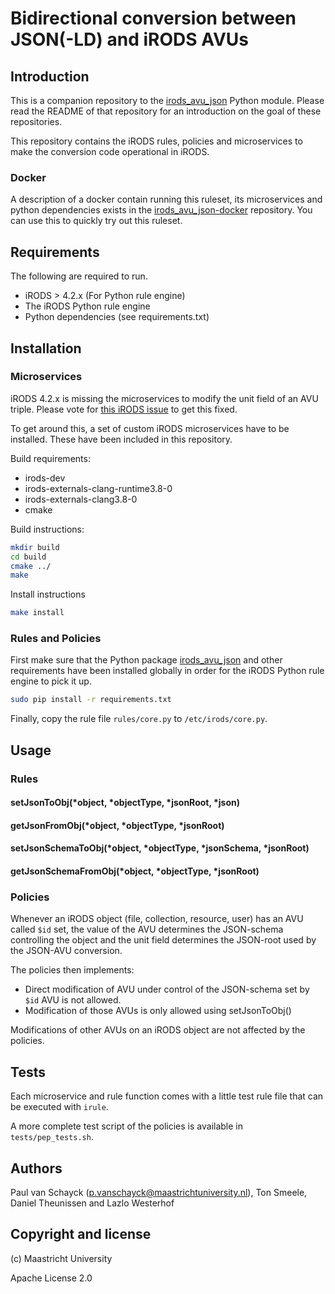 # Bidirectional conversion between JSON(-LD) and iRODS AVUs

## Introduction

This is a companion repository to the [irods_avu_json](https://github.com/MaastrichtUniversity/irods_avu_json) Python 
module. Please read the README of that repository for an introduction on the goal of these repositories.

This repository contains the iRODS rules, policies and microservices to make the conversion code operational in iRODS.

### Docker
A description of a docker contain running this ruleset, its microservices and python dependencies exists in the
[irods_avu_json-docker](https://github.com/MaastrichtUniversity/irods_avu_json-docker) repository. You can use this
to quickly try out this ruleset. 

## Requirements
The following are required to run.

* iRODS > 4.2.x (For Python rule engine)
* The iRODS Python rule engine
* Python dependencies (see requirements.txt)

## Installation

### Microservices

iRODS 4.2.x is missing the microservices to modify the unit field of an AVU triple. Please vote for 
[this iRODS issue](https://github.com/irods/irods/issues/4185) to  get this fixed. 
 
To get around this, a set of custom iRODS microservices have to be installed. These have been included in this repository.

Build requirements:
* irods-dev
* irods-externals-clang-runtime3.8-0
* irods-externals-clang3.8-0
* cmake

Build instructions:
```bash
mkdir build 
cd build
cmake ../
make
```

Install instructions
```bash
make install
```
 
### Rules and Policies

First make sure that the Python package [irods_avu_json](https://github.com/MaastrichtUniversity/irods_avu_json) and 
other requirements have been installed globally in order for the iRODS Python rule engine to pick it up. 

```bash
sudo pip install -r requirements.txt
```

Finally, copy the rule file `rules/core.py` to `/etc/irods/core.py`.

## Usage

### Rules

#### setJsonToObj(*object, *objectType, *jsonRoot, *json)

#### getJsonFromObj(*object, *objectType, *jsonRoot)

#### setJsonSchemaToObj(*object, *objectType, *jsonSchema, *jsonRoot)

#### getJsonSchemaFromObj(*object, *objectType, *jsonRoot)

### Policies

Whenever an iRODS object (file, collection, resource, user) has an AVU called `$id` set, the value of the AVU determines
the JSON-schema controlling the object and the unit field determines the JSON-root used by the JSON-AVU conversion.  

The policies then implements:

* Direct modification of AVU under control of the JSON-schema set by `$id` AVU is not allowed. 
* Modification of those AVUs is only allowed using setJsonToObj()

Modifications of other AVUs on an iRODS object are not affected by the policies.

## Tests

Each microservice and rule function comes with a little test rule file that can be executed with `irule`.

A more complete test script of the policies is available in `tests/pep_tests.sh`.

## Authors
Paul van Schayck (p.vanschayck@maastrichtuniversity.nl), Ton Smeele, Daniel Theunissen and Lazlo Westerhof 

## Copyright and license

(c) Maastricht University

Apache License 2.0
 